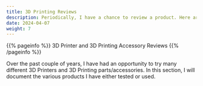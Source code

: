 ```yaml
---
title: 3D Printing Reviews
description: Periodically, I have a chance to review a product. Here are my various reviews.
date: 2024-04-07
weight: 7
---
```


{{% pageinfo %}}
3D Printer and 3D Printing Accessory Reviews
{{% /pageinfo %}}

Over the past couple of years, I have had an opportunity to try many different 3D Printers and 3D Printing parts/accessories. In this section, I will document the various products I have either tested or used.
